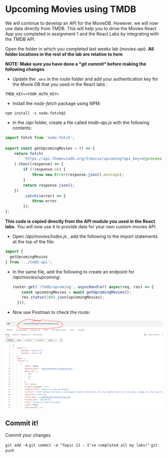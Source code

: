 # Upcoming Movies using TMDB

We will continue to develop an API for the MovieDB. However, we will now use data directly from TMDB.  This will help you to drive the Movies React App you completed in assignment 1 and the React Labs by integrating with the TMDB API.

Open the folder in which you completed last weeks lab (movies-api). **All folder locations in the rest of the lab are relative to here**

**NOTE: Make sure you have done a \*git commit\* before making the following changes**

- Update the `.env` in the route folder and add your authentication key for the Movie DB that you used in the React labs :

```
TMDB_KEY=<YOUR_AUTH_KEY>
```

- Install the *node-fetch* package using NPM:

```
npm install -s node-fetch@2
```

- In the */api* folder, create a file called *tmdb-api.js* with the following contents:

```javascript
import fetch from 'node-fetch';

export const getUpcomingMovies = () => {
    return fetch(
        `https://api.themoviedb.org/3/movie/upcoming?api_key=${process.env.TMDB_KEY}&language=en-US&page=1`
    ).then((response) => {
        if (!response.ok) {
            throw new Error(response.json().message);
        }
        return response.json();
    })
        .catch((error) => {
            throw error
        });
};
```

**This code is copied directly from the API module you used in the React labs.** You will now use it to provide data for your own custom movies API.

- Open */api/movies/index.js* , add the following to the import statements at the top of the file:

```javascript
import {
  getUpcomingMovies
} from '../tmdb-api';

```

+ In the same file, add the following to create an endpoint for */api/movies/upcoming*:

  ~~~javascript
  router.get('/tmdb/upcoming', asyncHandler( async(req, res) => {
      const upcomingMovies = await getUpcomingMovies();
      res.status(200).json(upcomingMovies);
    }));
  ~~~

  

- Now use Postman to check  the route:

<img src="./img/image-20211201114241860.png" alt="image-20211201114241860" style="zoom:50%;" />





## Commit it!

Commit your changes

`git add -A`
`git commit -m "Topic 11 - I've completed all my labs!"`
`git push`